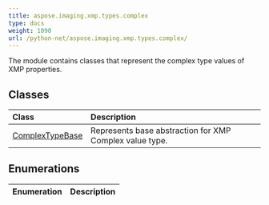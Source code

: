 ```yaml
---
title: aspose.imaging.xmp.types.complex
type: docs
weight: 1090
url: /python-net/aspose.imaging.xmp.types.complex/
---
```



The module contains classes that represent the complex type values of XMP properties.

## **Classes**
| **Class** | **Description** |
| :- | :- |
| [ComplexTypeBase](/imaging/python-net/aspose.imaging.xmp.types.complex/complextypebase/) | Represents base abstraction for XMP Complex value type. |
## **Enumerations**
| **Enumeration** | **Description** |
| :- | :- |
